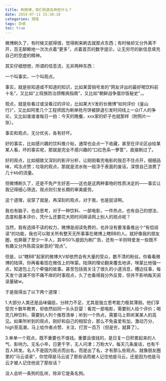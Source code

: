 ```yaml
---
title: 刷微博，我们到底在刷些什么？
date: 2019-07-11 15:30:18
categories: 随笔
tags: 杂感
toc: true
---
```

微博刷久了，有时候又腻得很，觉得刷来刷去就那点东西；有时候却又分外离不开，百无聊赖地一次次点着“更多”，点着首页的数字提示，让无穷尽的新信息填充自己的空虚的精神。

其实仔细想想，所谓的信息流，无非两种东西：

一个叫事实，一个叫观点。

事实，就是些知道或不知道的知识，比如某营销号发的“网友评出的最好喝饮料前十名”，又比如“上班族防治颈椎病指南”，又比如“朝鲜战争蛋炒饭秘史”，。

观点，就是些看过或没看过的评论，比如某大V发的长微博“如何评价《釜山行》”，又比如阿里几个工程师因为刷单抢月饼被辞退引发时间线上一众IT人的争论，又比如谁谁谁每日一拍：今天的晚餐，xxx家的虾子也就那样（附照片一张）。

事实和观点，无分优劣，各有好坏。

好的事实，比如感兴趣的饮料推介帖，通常也会点一下收藏，甚至在评论区@给某某人看，坏的事实呢，那就是完全不感兴趣的“口红色系一箩筐”，直接刷过了。

好的观点，比如细致又深刻的影评分析，让刚刚看完电影的我忍不住点开，细细品味，鸡冻点赞；垃圾的观点，那就是流水账一般浮于表面的废话，深恨自己浪费了几十kb的流量。

但微博刷久了，还是不免产生好恶——这也是这两种事物的性质决定的——事实让我记得细心筛选，观点则引发长期的审美疲劳。

这个道理，说穿了就是，再深刻的观点，对于我，也是屁话啊。

我也有脑子，也会思考，对于一种饮料、一部电影，一件热点，也有自己的想法、态度和基本评价，凭什么还要花大把时间拜读网上别人的观点呢？

当然，我有选择不读的权力，微博是阅读免费的，也并没有要准备推出个“有偿阅读”的功能，我也可以取关所有整天无所事事在微博上瞎BB的人。就好像我的朋友圈，也屏蔽了至少一半人，其中50%是因为刷广告，还有一半则特爱发一些既不有趣又分外陈腐没新意的“观点”。

但是，以“瞎BB”起家的微博大V却依然会有大量的受众，数不清的粉丝。你看看微博的陆琪，你再看看现在微信上的咪蒙。陆琪的理论翻来覆去地讲，咪蒙比他强一点，知道包上几个牵强的故事。甚至包括我关注了很久的小道消息，槽边往事，每天发个波澜不惊不痛不痒的时事观点，久了也看得我分外反胃，但并不影响每天阅读量破w。

于是我得出了以下两个道理：

1.大部分人类还是品味偏低，分辨力不足，尤其是独立思考能力极其薄弱。他们享受完十数年教育，却依然如同一头头巨婴：看完一部电影，需要别人给个评价；喝完几种饮料，需要别人列个推荐清单；听到一个热点，需要马上聆听某某人的高见。如果所听到的观点，刚好和自己的相契合，那么不免喜爱有加，激动万分，high至高潮，马上给作者点赞、关注、打赏一百万（但是穷，就算了）。

3.单单一个观点，既不重要也不值钱。重要且值钱的，是日复一日积累起来的人气、影响力。无名小卒，日更千字，无人问津；万粉大V，每天几条废话，也有千百人转发。名人不是因为观点而出名，而是出了名，才有那么些观点。就像朋友圈里的“马云语录”，你觉得是马云说了那些话而被人记住他是马云，还是因为他是马云才被人记住他说了那些话？

没人会听一条狗的乱吠，除非它是条名狗。
